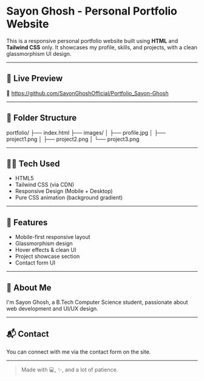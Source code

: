 # Sayon Ghosh - Personal Portfolio Website

This is a responsive personal portfolio website built using **HTML** and **Tailwind CSS** only. It showcases my profile, skills, and projects, with a clean glassmorphism UI design.

---

## 🚀 Live Preview

🔗 https://github.com/SayonGhoshOfficial/Portfolio_Sayon-Ghosh

---

## 📁 Folder Structure

portfolio/
├── index.html
├── images/
│ ├── profile.jpg
│ ├── project1.png
│ ├── project2.png
│ └── project3.png

---

## 🧑‍💻 Tech Used

- HTML5
- Tailwind CSS (via CDN)
- Responsive Design (Mobile + Desktop)
- Pure CSS animation (background gradient)

---

## 📱 Features

- Mobile-first responsive layout
- Glassmorphism design
- Hover effects & clean UI
- Project showcase section
- Contact form UI

---

## 🧑 About Me

I'm Sayon Ghosh, a B.Tech Computer Science student, passionate about web development and UI/UX design.

---

## 📬 Contact

You can connect with me via the contact form on the site.

---

> Made with 💻, ✨, and a lot of patience.
